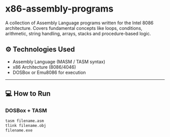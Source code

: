 # x86-assembly-programs
A collection of Assembly Language programs written for the Intel 8086 architecture. Covers fundamental concepts like loops, conditions, arithmetic, string handling, arrays, stacks and procedure-based logic.

## ⚙️ Technologies Used

- Assembly Language (MASM / TASM syntax)
- x86 Architecture (8086/4046)
- DOSBox or Emu8086 for execution

---

## 💻 How to Run

### DOSBox + TASM
```bash
tasm filename.asm
tlink filename.obj
filename.exe
